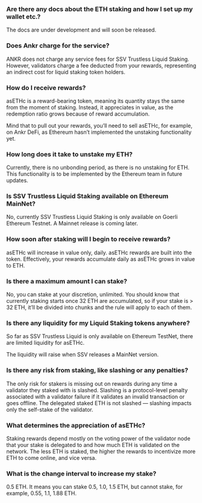 ### Are there any docs about the ETH staking and how I set up my wallet etc.?

The docs are under development and will soon be released.

### Does Ankr charge for the service?

ANKR does not charge any service fees for SSV Trustless Liquid Staking. However, validators charge a fee deducted from your rewards, representing an indirect cost for liquid staking token holders.

### How do I receive rewards?

asETHc is a reward-bearing token, meaning its quantity stays the same from the moment of staking. Instead, it appreciates in value, as the redemption ratio grows because of reward accumulation.  

  

Mind that to pull out your rewards, you’ll need to sell asETHc, for example, on Ankr DeFi, as Ethereum hasn’t implemented the unstaking functionality yet.

### How long does it take to unstake my ETH?

Currently, there is no unbonding period, as there is no unstaking for ETH. This functionality is to be implemented by the Ethereum team in future updates.

### Is SSV Trustless Liquid Staking available on Ethereum MainNet?

No, currently SSV Trustless Liquid Staking is only available on Goerli Ethereum Testnet. A Mainnet release is coming later.

### How soon after staking will I begin to receive rewards?

asETHc will increase in value only, daily. asETHc rewards are built into the token. Effectively, your rewards accumulate daily as asETHc grows in value to ETH.

### Is there a maximum amount I can stake?

No, you can stake at your discretion, unlimited. You should know that currently staking starts once 32 ETH are accumulated, so if your stake is > 32 ETH, it’ll be divided into chunks and the rule will apply to each of them.

### Is there any liquidity for my Liquid Staking tokens anywhere?

So far as SSV Trustless Liquid is only available on Ethereum TestNet, there are limited liquidity for asETHc.  

  

The liquidity will raise when SSV releases a MainNet version.

### Is there any risk from staking, like slashing or any penalties?

The only risk for stakers is missing out on rewards during any time a validator they staked with is slashed. Slashing is a protocol-level penalty associated with a validator failure if it validates an invalid transaction or goes offline. The delegated staked ETH is not slashed — slashing impacts only the self-stake of the validator. 

### What determines the appreciation of asETHc?

Staking rewards depend mostly on the voting power of the validator node that your stake is delegated to and how much ETH is validated on the network. The less ETH is staked, the higher the rewards to incentivize more ETH to come online, and vice versa.

### What is the change interval to increase my stake?

0.5 ETH. It means you can stake 0.5, 1.0, 1.5 ETH, but cannot stake, for example, 0.55, 1.1, 1.88 ETH.
